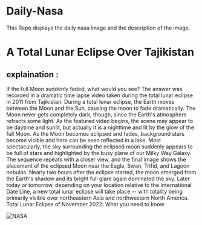 # Daily-Nasa

This Repo displays the daily nasa image and the description of the image.

<!--NASA-->
# A Total Lunar Eclipse Over Tajikistan
## explaination :

If the full Moon suddenly faded, what would you see? The answer was recorded in a dramatic time lapse video taken during the total lunar eclipse in 2011 from Tajikistan. During a total lunar eclipse, the Earth moves between the Moon and the Sun, causing the moon to fade dramatically. The Moon never gets completely dark, though, since the Earth's atmosphere refracts some light. As the featured video begins, the scene may appear to be daytime and sunlit, but actually it is a nighttime and lit by the glow of the full Moon. As the Moon becomes eclipsed and fades, background stars become visible and here can be seen reflected in a lake. Most spectacularly, the sky surrounding the eclipsed moon suddenly appears to be full of stars and highlighted by the busy plane of our Milky Way Galaxy. The sequence repeats with a closer view, and the final image shows the placement of the eclipsed Moon near the Eagle, Swan, Trifid, and Lagoon nebulas. Nearly two hours after the eclipse started, the moon emerged from the Earth's shadow and its bright full glare again dominated the sky. Later today or tomorrow, depending on your location relative to the International Date Line, a new  total lunar eclipse will take place -- with totality being primarily visible over northeastern Asia and northwestern North America.   Total Lunar Eclipse of November 2022: What you need to know.

![NASA](https://player.vimeo.com/video/25808333)
<!--/NASA-->
